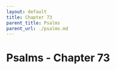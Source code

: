 ```yaml
---
layout: default
title: Chapter 73
parent_title: Psalms
parent_url: ./psalms.md
---
```


# Psalms - Chapter 73

